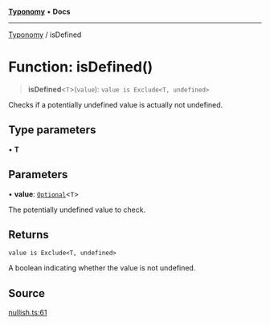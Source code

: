 [**Typonomy**](../README.md) • **Docs**

***

[Typonomy](../globals.md) / isDefined

# Function: isDefined()

> **isDefined**\<`T`\>(`value`): `value is Exclude<T, undefined>`

Checks if a potentially undefined value is actually not undefined.

## Type parameters

• **T**

## Parameters

• **value**: [`Optional`](../type-aliases/Optional.md)\<`T`\>

The potentially undefined value to check.

## Returns

`value is Exclude<T, undefined>`

A boolean indicating whether the value is not undefined.

## Source

[nullish.ts:61](https://github.com/softcraft-development/typonomy/blob/998a3a61fcab698d064d63ac7adfa4f782485616/src/nullish.ts#L61)
